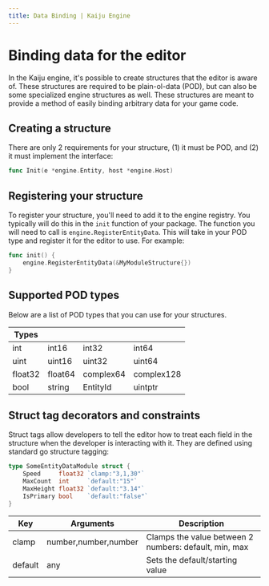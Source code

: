 ```yaml
---
title: Data Binding | Kaiju Engine
---
```


# Binding data for the editor
In the Kaiju engine, it's possible to create structures that the editor is aware
of. These structures are required to be plain-ol-data (POD), but can also be
some specialized engine structures as well. These structures are meant to provide
a method of easily binding arbitrary data for your game code.

## Creating a structure
There are only 2 requirements for your structure, (1) it must be POD, and (2) it
must implement the interface:
```go
func Init(e *engine.Entity, host *engine.Host)
```

## Registering your structure
To register your structure, you'll need to add it to the engine registry. You
typically will do this in the `init` function of your package. The function you
will need to call is `engine.RegisterEntityData`. This will take in your POD
type and register it for the editor to use. For example:
```go
func init() {
	engine.RegisterEntityData(&MyModuleStructure{})
}
```

## Supported POD types
Below are a list of POD types that you can use for your structures.

|  Types  |         |           |            |
| ------- | ------- | --------- | ---------- |
| int     | int16   | int32     | int64      |
| uint    | uint16  | uint32    | uint64     |
| float32 | float64 | complex64 | complex128 |
| bool    | string  | EntityId  | uintptr    |

## Struct tag decorators and constraints
Struct tags allow developers to tell the editor how to treat each field in the
structure when the developer is interacting with it. They are defined using
standard go structure tagging:

```go
type SomeEntityDataModule struct {
	Speed     float32 `clamp:"3,1,30"`
	MaxCount  int     `default:"15"`
	MaxHeight float32 `default:"3.14"`
	IsPrimary bool    `default:"false"`
}
```

|   Key   |      Arguments       | Description |
| ------- | -------------------- | ----------- |
| clamp   | number,number,number | Clamps the value between 2 numbers: default, min, max |
| default | any                  | Sets the default/starting value |
